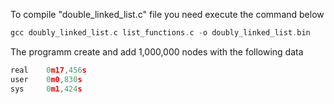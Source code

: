 To compile "double_linked_list.c" file you need execute the command below


```c
gcc doubly_linked_list.c list_functions.c -o doubly_linked_list.bin
```

The programm create and add 1,000,000 nodes with the following data

```c
real    0m17,456s
user    0m0,830s
sys     0m1,424s
```
